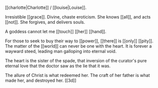 [[charlotte|Charlotte]] / [[louise|Louise]].

Irresistible [[grace]]. Divine, chaste eroticism. She knows [[all]], and acts [[not]]. She forgives, and delivers souls.

A goddess cannot let me [[touch]] [[her]]  [[hand]]. 

For those to seek to buy their way to [[power]], [[there]] is [[only]] [[pity]]. The matter of the [[world]] can never be one with the heart. It is forever a wayward steed, leading man galloping into eternal void. 

The heart is the sister of the spade, that inversion of the curator's pure eternal love that the doctor saw as the lie that it was.

The allure of Christ is what redeemed her. The craft of her father is what made her, and destroyed her. [[3d]] 